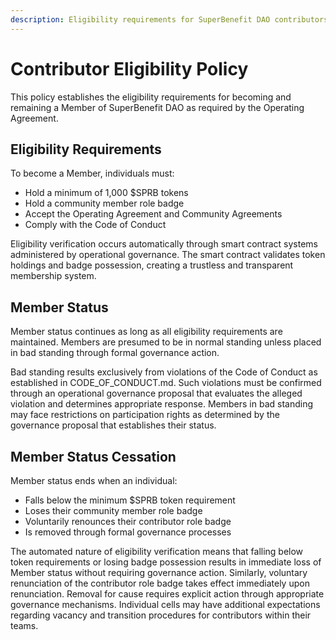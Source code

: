 ```yaml
---
description: Eligibility requirements for SuperBenefit DAO contributors
---
```


# Contributor Eligibility Policy

This policy establishes the eligibility requirements for becoming and remaining a Member of SuperBenefit DAO as required by the Operating Agreement.

## Eligibility Requirements

To become a Member, individuals must:
- Hold a minimum of 1,000 $SPRB tokens
- Hold a community member role badge
- Accept the Operating Agreement and Community Agreements
- Comply with the Code of Conduct

Eligibility verification occurs automatically through smart contract systems administered by operational governance. The smart contract validates token holdings and badge possession, creating a trustless and transparent membership system.

## Member Status

Member status continues as long as all eligibility requirements are maintained. Members are presumed to be in normal standing unless placed in bad standing through formal governance action.

Bad standing results exclusively from violations of the Code of Conduct as established in CODE_OF_CONDUCT.md. Such violations must be confirmed through an operational governance proposal that evaluates the alleged violation and determines appropriate response. Members in bad standing may face restrictions on participation rights as determined by the governance proposal that establishes their status.

## Member Status Cessation

Member status ends when an individual:
- Falls below the minimum $SPRB token requirement
- Loses their community member role badge
- Voluntarily renounces their contributor role badge
- Is removed through formal governance processes

The automated nature of eligibility verification means that falling below token requirements or losing badge possession results in immediate loss of Member status without requiring governance action. Similarly, voluntary renunciation of the contributor role badge takes effect immediately upon renunciation. Removal for cause requires explicit action through appropriate governance mechanisms. Individual cells may have additional expectations regarding vacancy and transition procedures for contributors within their teams.
